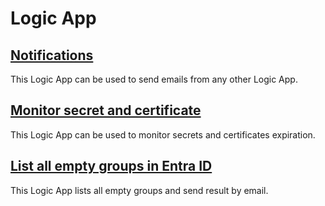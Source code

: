 # Logic App

## [Notifications](./Notifications/README.md)

This Logic App can be used to send emails from any other Logic App.

## [Monitor secret and certificate](./Monitor%20secret-certificate/README.md)

This Logic App can be used to monitor secrets and certificates expiration.

## [List all empty groups in Entra ID](./List%20empty%20groups/README.md)

This Logic App lists all empty groups and send result by email.